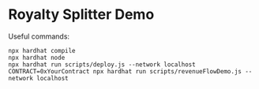 # Royalty Splitter Demo

Useful commands:
```shell
npx hardhat compile
npx hardhat node
npx hardhat run scripts/deploy.js --network localhost
CONTRACT=0xYourContract npx hardhat run scripts/revenueFlowDemo.js --network localhost
```